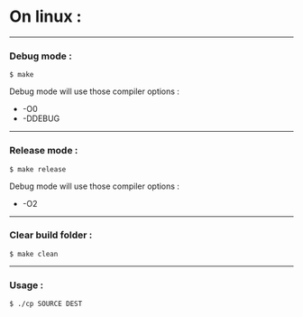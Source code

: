 # On linux :

---

### Debug mode :

    $ make

Debug mode will use those compiler options :

- -O0
- -DDEBUG

---

### Release mode :

    $ make release

Debug mode will use those compiler options :

- -O2

___

### Clear build folder :

    $ make clean

___

### Usage :

    $ ./cp SOURCE DEST